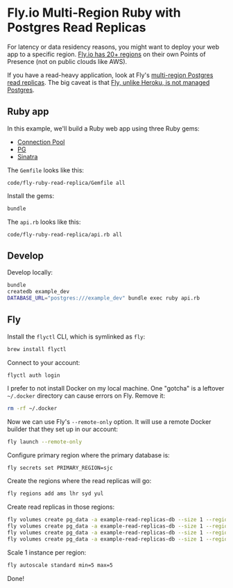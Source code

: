 # Fly.io Multi-Region Ruby with Postgres Read Replicas

For latency or data residency reasons,
you might want to deploy your web app to a specific region.
[Fly.io has 20+ regions](https://fly.io/docs/reference/regions/)
on their own Points of Presence
(not on public clouds like AWS).

If you have a read-heavy application, look at Fly's
[multi-region Postgres read
replicas](https://fly.io/docs/getting-started/multi-region-databases/).
The big caveat is that [Fly, unlike Heroku, is not managed
Postgres](https://fly.io/docs/rails/getting-started/migrate-from-heroku/#databases).

## Ruby app

In this example, we'll build a Ruby web app using three Ruby gems:

* [Connection Pool](https://rubygems.org/gems/connection_pool)
* [PG](https://rubygems.org/gems/pg)
* [Sinatra](https://rubygems.org/gems/sinatra)

The `Gemfile` looks like this:

```embed
code/fly-ruby-read-replica/Gemfile all
```

Install the gems:

```bash
bundle
```

The `api.rb` looks like this:

```embed
code/fly-ruby-read-replica/api.rb all
```

## Develop

Develop locally:

```bash
bundle
createdb example_dev
DATABASE_URL="postgres:///example_dev" bundle exec ruby api.rb
```

## Fly

Install the `flyctl` CLI, which is symlinked as `fly`:

```bash
brew install flyctl
```

Connect to your account:

```
flyctl auth login
```

I prefer to not install Docker on my local machine.
One "gotcha" is a leftover `~/.docker` directory can cause errors on Fly.
Remove it:

```bash
rm -rf ~/.docker
```

Now we can use Fly's `--remote-only` option.
It will use a remote Docker builder that they set up in our account:

```bash
fly launch --remote-only
```

Configure primary region where the primary database is:

```bash
fly secrets set PRIMARY_REGION=sjc
```

Create the regions where the read replicas will go:

```bash
fly regions add ams lhr syd yul
```

Create read replicas in those regions:

```bash
fly volumes create pg_data -a example-read-replicas-db --size 1 --region ams
fly volumes create pg_data -a example-read-replicas-db --size 1 --region lhr
fly volumes create pg_data -a example-read-replicas-db --size 1 --region syd
fly volumes create pg_data -a example-read-replicas-db --size 1 --region yul
```

Scale 1 instance per region:

```bash
fly autoscale standard min=5 max=5
```

Done!
